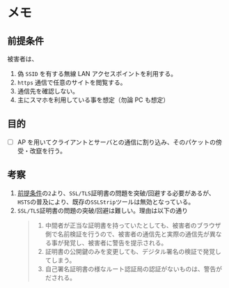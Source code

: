 # メモ

## 前提条件

被害者は、

1. 偽 `SSID` を有する無線 LAN アクセスポイントを利用する。
2. `https` 通信で任意のサイトを閲覧する。
3. 通信先を確認しない。
4. 主にスマホを利用している事を想定（勿論 PC も想定）

## 目的

- [ ] AP を用いてクライアントとサーバとの通信に割り込み、そのパケットの傍受・改竄を行う。

## 考察

1. [前提条件](https://github.com/KeiTaylor0606/https-mitm/blob/main/memo.md#%E5%89%8D%E6%8F%90%E6%9D%A1%E4%BB%B6)の`2`より、`SSL/TLS`証明書の問題を突破/回避する必要があるが、`HSTS`の普及により、既存の`SSLStrip`ツールは無効となっている。
2. `SSL/TLS`証明書の問題の突破/回避は難しい。理由は以下の通り
   > 1. 中間者が正当な証明書を持っていたとしても、被害者のブラウザ側で名前検証を行うので、被害者の通信先と実際の通信先が異なる事が発覚し、被害者に警告を提示される。
   > 2. 証明書の公開鍵のみを変更しても、デジタル署名の検証で発覚してしまう。
   > 3. 自己署名証明書の様なルート認証局の認証がないものは、警告がだされる。
